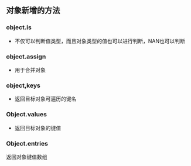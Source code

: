 ## 对象新增的方法

### object.is
- 不仅可以判断值类型，而且对象类型的值也可以进行判断，NAN也可以判断


### object.assign
- 用于合并对象

### object,keys 
- 返回目标对象可遍历的键名


### Object.values
- 返回目标对象的键值


### Object.entries
返回对象键值数组